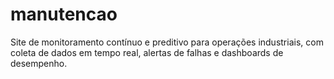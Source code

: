 # manutencao
Site de monitoramento contínuo e preditivo para operações industriais, com coleta de dados em tempo real, alertas de falhas e dashboards de desempenho.

